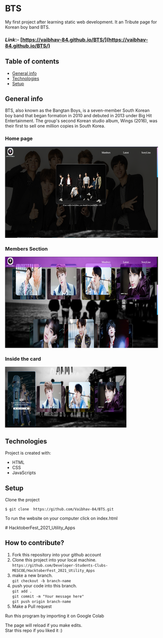 # BTS
My first project after learning static web development. It an Tribute page for Korean boy band BTS.

### _Link_:- [https://vaibhav-84.github.io/BTS/](https://vaibhav-84.github.io/BTS/)

## Table of contents
* [General info](#general-info)
* [Technologies](#technologies)
* [Setup](#setup)

## General info
BTS, also known as the Bangtan Boys, is a seven-member South Korean boy band that began formation in 2010 and debuted in 2013 under Big Hit Entertainment. The group's second Korean studio album, Wings (2016), was their first to sell one million copies in South Korea.
### Home page
<img src="/readme_images/1.png" height = 300px width = 600px>

### Members Section 
<img src="/readme_images/2.png" height = 300px width = 600px>


### Inside the card
<img src="/readme_images/3.png" height = 200px width = 400px>


## Technologies
Project is created with:
* HTML
* CSS
* JavaScripts

	
## Setup
Clone the project 
```
$ git clone  https://github.com/Vaibhav-84/BTS.git
```
To run the website on your computer click on index.html


﻿# HacktoberFest_2021_Utility_Apps

## How to contribute?

1. Fork this repository into your github account
2. Clone this project into your local machine.<br/> `https://github.com/Developer-Students-Clubs-MESCOE/HacktoberFest_2021_Utility_Apps`
3. make a new branch.<br/> `git checkout -b branch-name`
4. push your code into this branch.<br/>
   `git add .`<br/>
   `git commit -m "Your message here"`<br/>
   `git push origin branch-name`
5. Make a Pull request

Run this program by importing it on Google Colab


The page will reload if you make edits.<br />
Star this repo if you liked it :)

